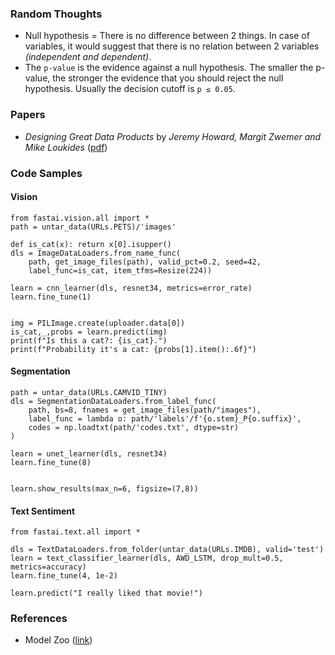 ### Random Thoughts

-  Null hypothesis = There is no difference between 2 things. In case of variables, it would suggest that there is no relation between 2 variables _(independent and dependent)_.
- The `p-value` is the evidence against a null hypothesis. The smaller the p-value, the stronger the evidence that you should reject the null hypothesis. Usually the decision cutoff is `p ≤ 0.05`.


### Papers

- *Designing Great Data Products* by *Jeremy Howard, Margit Zwemer and Mike Loukides* ([pdf](https://www.oreilly.com/radar/drivetrain-approach-data-products/))


### Code Samples

#### Vision

```
from fastai.vision.all import *
path = untar_data(URLs.PETS)/'images'

def is_cat(x): return x[0].isupper()
dls = ImageDataLoaders.from_name_func(
    path, get_image_files(path), valid_pct=0.2, seed=42,
    label_func=is_cat, item_tfms=Resize(224))

learn = cnn_learner(dls, resnet34, metrics=error_rate)
learn.fine_tune(1)


img = PILImage.create(uploader.data[0])
is_cat,_,probs = learn.predict(img)
print(f"Is this a cat?: {is_cat}.")
print(f"Probability it's a cat: {probs[1].item():.6f}")
```

#### Segmentation

```
path = untar_data(URLs.CAMVID_TINY)
dls = SegmentationDataLoaders.from_label_func(
    path, bs=8, fnames = get_image_files(path/"images"),
    label_func = lambda o: path/'labels'/f'{o.stem}_P{o.suffix}',
    codes = np.loadtxt(path/'codes.txt', dtype=str)
)

learn = unet_learner(dls, resnet34)
learn.fine_tune(8)


learn.show_results(max_n=6, figsize=(7,8))
```

#### Text Sentiment

```
from fastai.text.all import *

dls = TextDataLoaders.from_folder(untar_data(URLs.IMDB), valid='test')
learn = text_classifier_learner(dls, AWD_LSTM, drop_mult=0.5, metrics=accuracy)
learn.fine_tune(4, 1e-2)

learn.predict("I really liked that movie!")
```

### References

- Model Zoo ([link](https://modelzoo.co/))